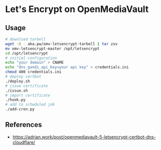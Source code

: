 # Let's Encrypt on OpenMediaVault

## Usage

```bash
# download tarbell
wget -O - aka.pw/omv-letsencrypt-tarbell | tar zxv
mv omv-letsencrypt-master /opt/letsencrypt
cd /opt/letsencrypt
# initial configuration
echo "your domain" > CNAME
echo "dns_gandi_api_key=your api key" > credentials.ini
chmod 400 credentials.ini
# deploy certbot
./deploy.sh
# issue certificate
./issue.sh
# import certificate
./hook.py
# add to scheduled job
./add-cron.py
```

## References

- <https://adrian.work/post/openmediavault-5-letsencrypt-certbot-dns-cloudflare/>
